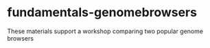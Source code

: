 # fundamentals-genomebrowsers
These materials support a workshop comparing two popular genome browsers
